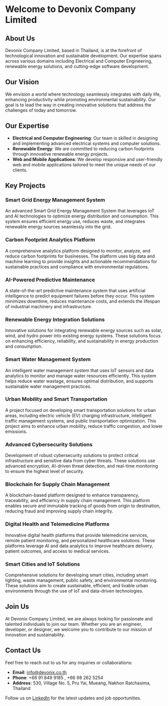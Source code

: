 # Welcome to Devonix Company Limited

## About Us

Devonix Company Limited, based in Thailand, is at the forefront of technological innovation and sustainable development. Our expertise spans across various domains including Electrical and Computer Engineering, renewable energy solutions, and cutting-edge software development.

## Our Vision

We envision a world where technology seamlessly integrates with daily life, enhancing productivity while promoting environmental sustainability. Our goal is to lead the way in creating innovative solutions that address the challenges of today and tomorrow.

## Our Expertise

- **Electrical and Computer Engineering**: Our team is skilled in designing and implementing advanced electrical systems and computer solutions.
- **Renewable Energy**: We are committed to reducing carbon footprints through innovative renewable energy projects.
- **Web and Mobile Applications**: We develop responsive and user-friendly web and mobile applications tailored to meet the unique needs of our clients.

## Key Projects

### Smart Grid Energy Management System
An advanced Smart Grid Energy Management System that leverages IoT and AI technologies to optimize energy distribution and consumption. This system ensures efficient energy use, reduces waste, and integrates renewable energy sources seamlessly into the grid.

### Carbon Footprint Analytics Platform
A comprehensive analytics platform designed to monitor, analyze, and reduce carbon footprints for businesses. The platform uses big data and machine learning to provide insights and actionable recommendations for sustainable practices and compliance with environmental regulations.

### AI-Powered Predictive Maintenance
A state-of-the-art predictive maintenance system that uses artificial intelligence to predict equipment failures before they occur. This system minimizes downtime, reduces maintenance costs, and extends the lifespan of industrial machinery and infrastructure.

### Renewable Energy Integration Solutions
Innovative solutions for integrating renewable energy sources such as solar, wind, and hydro power into existing energy systems. These solutions focus on enhancing efficiency, reliability, and sustainability in energy production and consumption.

### Smart Water Management System
An intelligent water management system that uses IoT sensors and data analytics to monitor and manage water resources efficiently. This system helps reduce water wastage, ensures optimal distribution, and supports sustainable water management practices.

### Urban Mobility and Smart Transportation
A project focused on developing smart transportation solutions for urban areas, including electric vehicle (EV) charging infrastructure, intelligent traffic management systems, and public transportation optimization. This project aims to enhance urban mobility, reduce traffic congestion, and lower emissions.

### Advanced Cybersecurity Solutions
Development of robust cybersecurity solutions to protect critical infrastructure and sensitive data from cyber threats. These solutions use advanced encryption, AI-driven threat detection, and real-time monitoring to ensure the highest level of security.

### Blockchain for Supply Chain Management
A blockchain-based platform designed to enhance transparency, traceability, and efficiency in supply chain management. This platform enables secure and immutable tracking of goods from origin to destination, reducing fraud and improving supply chain integrity.

### Digital Health and Telemedicine Platforms
Innovative digital health platforms that provide telemedicine services, remote patient monitoring, and personalized healthcare solutions. These platforms leverage AI and data analytics to improve healthcare delivery, patient outcomes, and access to medical services.

### Smart Cities and IoT Solutions
Comprehensive solutions for developing smart cities, including smart lighting, waste management, public safety, and environmental monitoring. These solutions aim to create sustainable, efficient, and livable urban environments through the use of IoT and data-driven technologies.

## Join Us

At Devonix Company Limited, we are always looking for passionate and talented individuals to join our team. Whether you are an engineer, developer, or designer, we welcome you to contribute to our mission of innovation and sustainability.

## Contact Us
Feel free to reach out to us for any inquiries or collaborations:
- **Email**: info@devonix.co.th
- **Phone**: +66 91 849 9185 , +66 98 262 5254
- **Address**: 530, Village No. 5, Pru Yai, Mueang, Nakhon Ratchasima, Thailand

Follow us on [LinkedIn](https://www.linkedin.com/company/devonix-th) for the latest updates and job opportunities.
